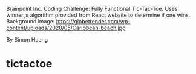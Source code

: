 Brainpoint Inc. Coding Challenge: Fully Functional Tic-Tac-Toe. Uses winner.js algorithm provided from React website to determine if one wins. Background image: https://globetrender.com/wp-content/uploads/2020/05/Caribbean-beach.jpg

By Simon Huang
# tictactoe
